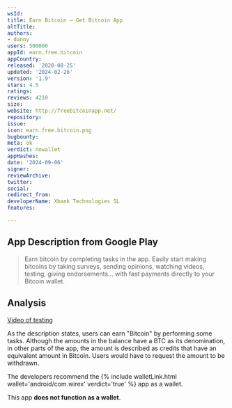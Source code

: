 ```yaml
---
wsId: 
title: Earn Bitcoin – Get Bitcoin App
altTitle: 
authors:
- danny
users: 500000
appId: earn.free.bitcoin
appCountry: 
released: '2020-08-25'
updated: '2024-02-26'
version: '1.9'
stars: 4.5
ratings: 
reviews: 4210
size: 
website: http://freebitcoinapp.net/
repository: 
issue: 
icon: earn.free.bitcoin.png
bugbounty: 
meta: ok
verdict: nowallet
appHashes: 
date: '2024-09-06'
signer: 
reviewArchive: 
twitter: 
social: 
redirect_from: 
developerName: Xbank Technologies SL
features: 

---
```


## App Description from Google Play

> Earn bitcoin by completing tasks in the app. Easily start making bitcoins by taking surveys, sending opinions, watching videos, testing, giving endorsements… with fast payments directly to your Bitcoin wallet.

## Analysis 

[Video of testing](https://x.com/BitcoinWalletz/status/1831993922593456177)

As the description states, users can earn "Bitcoin" by performing some tasks. Although the amounts in the balance have a BTC as its denomination, in other parts of the app, the amount is described as credits that have an equivalent amount in Bitcoin. Users would have to request the amount to be withdrawn. 

The developers recommend the {% include walletLink.html wallet='android/com.wirex' verdict='true' %} app as a wallet.

This app **does not function as a wallet**.